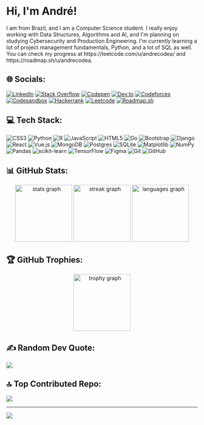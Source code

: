 <h1 align="left">Hi, I'm André!</h1>

<p align="left">I am from Brazil, and I am a Computer Science student. I really enjoy working with Data Structures, Algorithms and AI, and I'm planning on studying Cybersecurity and Production Engineering. I'm currently learning a lot of project management fundamentals, Python, and a lot of SQL as well. You can check my progress at https://leetcode.com/u/andrecodea/ and https://roadmap.sh/u/andrecodea.</p>


## 🌐 Socials:
[![LinkedIn](https://img.shields.io/badge/LinkedIn-%230570a8?style=for-the-badge&logo=LinkedIn&logoColor=white&logoSize=auto)](https://www.linkedin.com/in/andrecodea/) [![Stack Overflow](https://img.shields.io/badge/Stack%20Overflow-%23f27b21?style=for-the-badge&logo=Stack%20Overflow&logoColor=white&logoSize=auto)](https://stackoverflow.com/users/25626566/andr%c3%a9-codea) [![Codepen](https://img.shields.io/badge/Codepen-%23141516?style=for-the-badge&logo=Codepen&logoSize=auto)](https://codepen.io/andrecodea) [![Dev.to](https://img.shields.io/badge/Dev.to-%23141516?style=for-the-badge&logo=dev.to&logoSize=auto)](https://dev.to/andrecodea) [![Codeforces](https://img.shields.io/badge/Codeforces-%23141516?style=for-the-badge&logo=Codeforces&logoSize=auto)](https://codeforces.com/profile/andrecodea) [![Codesandbox](https://img.shields.io/badge/Code%20Sandbox-%23141516?style=for-the-badge&logo=Codesandbox&logoSize=auto)](https://codesandbox.io/u/andrecodea) [![Hackerrank](https://img.shields.io/badge/Hacker%20Rank-%230b1018?style=for-the-badge&logo=Hackerrank&logoColor=white&logoSize=auto)](https://www.hackerrank.com/profile/andrecodea) [![Leetcode](https://img.shields.io/badge/Leetcode-%23141516?style=for-the-badge&logo=Leetcode&logoSize=auto)](https://leetcode.com/u/andrecodea/) [![Roadmap.sh](https://img.shields.io/badge/Roadmap.sh-%230f172a?style=for-the-badge&logo=roadmap.sh&logoSize=auto)](https://roadmap.sh/u/andrecodea)


## 💻 Tech Stack:
![CSS3](https://img.shields.io/badge/css3-%231572B6.svg?style=for-the-badge&logo=css3&logoColor=white) ![Python](https://img.shields.io/badge/python-3670A0?style=for-the-badge&logo=python&logoColor=ffdd54) ![R](https://img.shields.io/badge/r-%23276DC3.svg?style=for-the-badge&logo=r&logoColor=white) ![JavaScript](https://img.shields.io/badge/javascript-%23323330.svg?style=for-the-badge&logo=javascript&logoColor=%23F7DF1E) ![HTML5](https://img.shields.io/badge/html5-%23E34F26.svg?style=for-the-badge&logo=html5&logoColor=white) ![Go](https://img.shields.io/badge/go-%2300ADD8.svg?style=for-the-badge&logo=go&logoColor=white) ![Bootstrap](https://img.shields.io/badge/bootstrap-%238511FA.svg?style=for-the-badge&logo=bootstrap&logoColor=white) ![Django](https://img.shields.io/badge/django-%23092E20.svg?style=for-the-badge&logo=django&logoColor=white) ![React](https://img.shields.io/badge/react-%2320232a.svg?style=for-the-badge&logo=react&logoColor=%2361DAFB) ![Vue.js](https://img.shields.io/badge/vue.js-%2335495e.svg?style=for-the-badge&logo=vuedotjs&logoColor=%234FC08D) ![MongoDB](https://img.shields.io/badge/MongoDB-%234ea94b.svg?style=for-the-badge&logo=mongodb&logoColor=white) ![Postgres](https://img.shields.io/badge/postgres-%23316192.svg?style=for-the-badge&logo=postgresql&logoColor=white) ![SQLite](https://img.shields.io/badge/sqlite-%2307405e.svg?style=for-the-badge&logo=sqlite&logoColor=white) ![Matplotlib](https://img.shields.io/badge/Matplotlib-%23ffffff.svg?style=for-the-badge&logo=Matplotlib&logoColor=black) ![NumPy](https://img.shields.io/badge/numpy-%23013243.svg?style=for-the-badge&logo=numpy&logoColor=white) ![Pandas](https://img.shields.io/badge/pandas-%23150458.svg?style=for-the-badge&logo=pandas&logoColor=white) ![scikit-learn](https://img.shields.io/badge/scikit--learn-%23F7931E.svg?style=for-the-badge&logo=scikit-learn&logoColor=white) ![TensorFlow](https://img.shields.io/badge/TensorFlow-%23FF6F00.svg?style=for-the-badge&logo=TensorFlow&logoColor=white) ![Figma](https://img.shields.io/badge/figma-%23F24E1E.svg?style=for-the-badge&logo=figma&logoColor=white) ![Git](https://img.shields.io/badge/git-%23F05033.svg?style=for-the-badge&logo=git&logoColor=white) ![GitHub](https://img.shields.io/badge/github-%23121011.svg?style=for-the-badge&logo=github&logoColor=white)

## 📊 GitHub Stats:
<div align="center">
  <img src="https://github-readme-stats.vercel.app/api?username=andrecodea&hide_title=false&hide_rank=false&show_icons=true&include_all_commits=true&count_private=true&disable_animations=false&theme=monokai&locale=en&hide_border=true" height="150" alt="stats graph"  />
  <img src="https://streak-stats.demolab.com?user=andrecodea&locale=en&mode=daily&theme=monokai&hide_border=true&border_radius=5" height="150" alt="streak graph"  />
  <img src="https://github-readme-stats.vercel.app/api/top-langs?username=andrecodea&locale=en&hide_title=false&layout=compact&card_width=320&langs_count=5&theme=monokai&hide_border=true" height="150" alt="languages graph"  />
</div>


## 🏆 GitHub Trophies:
<div align="center">
  <img src="https://github-profile-trophy.vercel.app?username=andrecodea&theme=monokai&column=-1&row=1&margin-w=8&margin-h=8&no-bg=false&no-frame=true&order=4" height="150" alt="trophy graph"  />
</div>


## ✍️ Random Dev Quote:
![](https://quotes-github-readme.vercel.app/api?type=horizontal&theme=gruvbox)

## 🔝 Top Contributed Repo:
![](https://github-contributor-stats.vercel.app/api?username=andrecodea&limit=5&theme=dark&combine_all_yearly_contributions=true)

---
[![](https://visitcount.itsvg.in/api?id=andrecodea&icon=0&color=0)](https://visitcount.itsvg.in)
